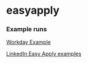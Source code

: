 # easyapply


### Example runs

[Workday Example](https://youtu.be/VJ9W9tRXhDY)

[LinkedIn Easy Apply examples](https://youtu.be/IffIbOj79gE)
